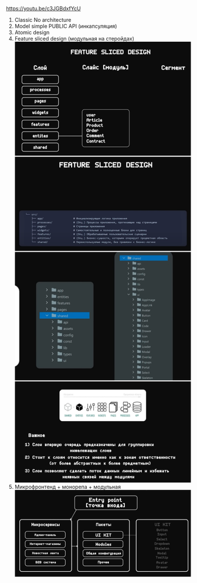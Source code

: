 https://youtu.be/c3JGBdxfYcU

1. Classic No architecture
2. Model simple PUBLIC API (инкапсуляция)
3. Atomic design
4. Feature sliced design (модульная на стеройдах)
   ![img.png](img.png)
   ![img_1.png](img_1.png)
   ![img_2.png](img_2.png)
   ![img_3.png](img_3.png)
5. Микрофронтенд + монорепа + модульная
![img_4.png](img_4.png)

